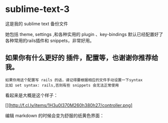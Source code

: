 # sublime-text-3
这是我的 sublime text 备份文件

她包括 theme, settings ,和各种实用的 plugin 、key-bindings
默认已经配置好了各种常用的rails插件和 snippets，非常好用。
## 如果你有什么更好的 插件，配置等，也谢谢你推荐给我。

    如果你用这个配置写 rails 的话，请记得要根据相应的文件手动设置一下syntax
    比如 set syntax: rails,否则有些 snippets 会无法正常使用

看起来是大概是这个样子：

[][http://f.cl.ly/items/1H3u0l370M260h380h27/controller.png]

[](http://cl.ly/image/3B2a0c0j1x0G/coffee.png)

编辑 markdown 的时候会变为舒服的纸黄色界面：
[](http://cl.ly/image/390e3w1e2P1k/md.png)
